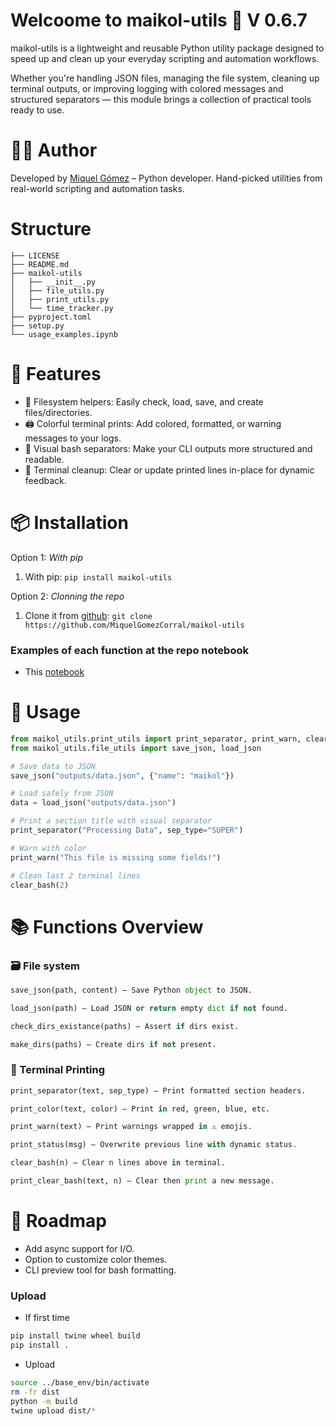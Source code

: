 # Welcoome to maikol-utils 🧰 V 0.6.7

maikol-utils is a lightweight and reusable Python utility package designed to speed up and clean up your everyday scripting and automation workflows.

Whether you're handling JSON files, managing the file system, cleaning up terminal outputs, or improving logging with colored messages and structured separators — this module brings a collection of practical tools ready to use.

# 🧑‍💻 Author

Developed by [Miquel Gómez](https://miquelgc.net) – Python developer.
Hand-picked utilities from real-world scripting and automation tasks.

# Structure

```
├── LICENSE
├── README.md
├── maikol-utils
│   ├── __init__.py
│   ├── file_utils.py
│   ├── print_utils.py
│   └── time_tracker.py
├── pyproject.toml
├── setup.py
└── usage_examples.ipynb
```

# 🚀 Features

- 🔹 Filesystem helpers: Easily check, load, save, and create files/directories.
- 🖨️ Colorful terminal prints: Add colored, formatted, or warning messages to your logs.
- 📜 Visual bash separators: Make your CLI outputs more structured and readable.
- 🧹 Terminal cleanup: Clear or update printed lines in-place for dynamic feedback.

# 📦 Installation

Option 1: _With pip_

1. With pip: `pip install maikol-utils`

Option 2: _Clonning the repo_

1. Clone it from [github](https://github.com/MiquelGomezCorral/maikol-utils): `git clone https://github.com/MiquelGomezCorral/maikol-utils`

### Examples of each function at the repo notebook

- This [notebook](https://github.com/MiquelGomezCorral/maikol-utils/blob/main/usage_examples.ipynb)

# 📘 Usage

```python
from maikol_utils.print_utils import print_separator, print_warn, clear_bash
from maikol_utils.file_utils import save_json, load_json

# Save data to JSON
save_json("outputs/data.json", {"name": "maikol"})

# Load safely from JSON
data = load_json("outputs/data.json")

# Print a section title with visual separator
print_separator("Processing Data", sep_type="SUPER")

# Warn with color
print_warn("This file is missing some fields!")

# Clean last 2 terminal lines
clear_bash(2)
```

# 📚 Functions Overview

### 🗃 File system

```python
save_json(path, content) — Save Python object to JSON.

load_json(path) — Load JSON or return empty dict if not found.

check_dirs_existance(paths) — Assert if dirs exist.

make_dirs(paths) — Create dirs if not present.
```

### 🎨 Terminal Printing

```python
print_separator(text, sep_type) — Print formatted section headers.

print_color(text, color) — Print in red, green, blue, etc.

print_warn(text) — Print warnings wrapped in ⚠️ emojis.

print_status(msg) — Overwrite previous line with dynamic status.

clear_bash(n) — Clear n lines above in terminal.

print_clear_bash(text, n) — Clear then print a new message.
```

# 🔧 Roadmap

- Add async support for I/O.
- Option to customize color themes.
- CLI preview tool for bash formatting.

### Upload

- If first time

```bash
pip install twine wheel build
pip install .
```

- Upload

```bash
source ../base_env/bin/activate
rm -fr dist
python -m build
twine upload dist/*
```

